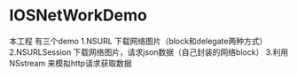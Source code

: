 # IOSNetWorkDemo

本工程 有三个demo 
     1.NSURL 下载网络图片（block和delegate两种方式）
     2.NSURLSession 下载网络图片，请求json数据（自己封装的网络block） 
     3.利用 NSstream 来模拟http请求获取数据
